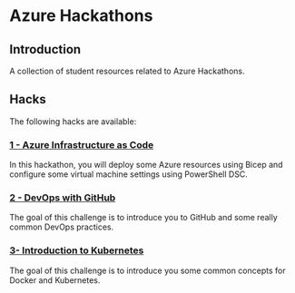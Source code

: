 # Azure Hackathons

## Introduction

A collection of student resources related to Azure Hackathons.

## Hacks

The following hacks are available:

### [1 - Azure Infrastructure as Code](..%2F1%20-%20Infrastructure%20as%20Code%20with%20Azure%20Bicep%20and%20PowerShell%20DSC%2Freadme.md)

In this hackathon, you will deploy some Azure resources using Bicep and configure some virtual machine settings using PowerShell DSC.

### [2 - DevOps with GitHub](./2%20-%20DevOps%20with%20GitHub/readme.md)

The goal of this challenge is to introduce you to GitHub and some really common DevOps practices.

### [3- Introduction to Kubernetes](./3%20-%20Introduction%20to%20Kubernetes/readme.md)

The goal of this challenge is to introduce you some common concepts for Docker and Kubernetes.